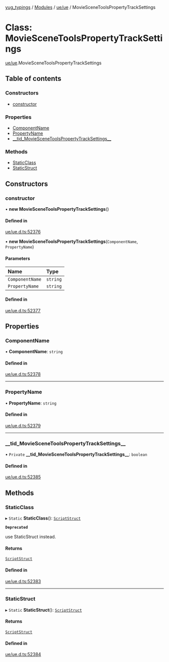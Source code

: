 [yug_typings](../README.md) / [Modules](../modules.md) / [ue/ue](../modules/ue_ue.md) / MovieSceneToolsPropertyTrackSettings

# Class: MovieSceneToolsPropertyTrackSettings

[ue/ue](../modules/ue_ue.md).MovieSceneToolsPropertyTrackSettings

## Table of contents

### Constructors

- [constructor](ue_ue.MovieSceneToolsPropertyTrackSettings.md#constructor)

### Properties

- [ComponentName](ue_ue.MovieSceneToolsPropertyTrackSettings.md#componentname)
- [PropertyName](ue_ue.MovieSceneToolsPropertyTrackSettings.md#propertyname)
- [\_\_tid\_MovieSceneToolsPropertyTrackSettings\_\_](ue_ue.MovieSceneToolsPropertyTrackSettings.md#__tid_moviescenetoolspropertytracksettings__)

### Methods

- [StaticClass](ue_ue.MovieSceneToolsPropertyTrackSettings.md#staticclass)
- [StaticStruct](ue_ue.MovieSceneToolsPropertyTrackSettings.md#staticstruct)

## Constructors

### constructor

• **new MovieSceneToolsPropertyTrackSettings**()

#### Defined in

[ue/ue.d.ts:52376](https://github.com/YugMetaverse/yug_typings/blob/b7d9b19/ue/ue.d.ts#L52376)

• **new MovieSceneToolsPropertyTrackSettings**(`ComponentName`, `PropertyName`)

#### Parameters

| Name | Type |
| :------ | :------ |
| `ComponentName` | `string` |
| `PropertyName` | `string` |

#### Defined in

[ue/ue.d.ts:52377](https://github.com/YugMetaverse/yug_typings/blob/b7d9b19/ue/ue.d.ts#L52377)

## Properties

### ComponentName

• **ComponentName**: `string`

#### Defined in

[ue/ue.d.ts:52378](https://github.com/YugMetaverse/yug_typings/blob/b7d9b19/ue/ue.d.ts#L52378)

___

### PropertyName

• **PropertyName**: `string`

#### Defined in

[ue/ue.d.ts:52379](https://github.com/YugMetaverse/yug_typings/blob/b7d9b19/ue/ue.d.ts#L52379)

___

### \_\_tid\_MovieSceneToolsPropertyTrackSettings\_\_

• `Private` **\_\_tid\_MovieSceneToolsPropertyTrackSettings\_\_**: `boolean`

#### Defined in

[ue/ue.d.ts:52385](https://github.com/YugMetaverse/yug_typings/blob/b7d9b19/ue/ue.d.ts#L52385)

## Methods

### StaticClass

▸ `Static` **StaticClass**(): [`ScriptStruct`](ue_ue.ScriptStruct.md)

**`Deprecated`**

use StaticStruct instead.

#### Returns

[`ScriptStruct`](ue_ue.ScriptStruct.md)

#### Defined in

[ue/ue.d.ts:52383](https://github.com/YugMetaverse/yug_typings/blob/b7d9b19/ue/ue.d.ts#L52383)

___

### StaticStruct

▸ `Static` **StaticStruct**(): [`ScriptStruct`](ue_ue.ScriptStruct.md)

#### Returns

[`ScriptStruct`](ue_ue.ScriptStruct.md)

#### Defined in

[ue/ue.d.ts:52384](https://github.com/YugMetaverse/yug_typings/blob/b7d9b19/ue/ue.d.ts#L52384)
